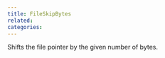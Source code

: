```yaml
---
title: FileSkipBytes
related:
categories:
---
```


Shifts the file pointer by the given number of bytes.